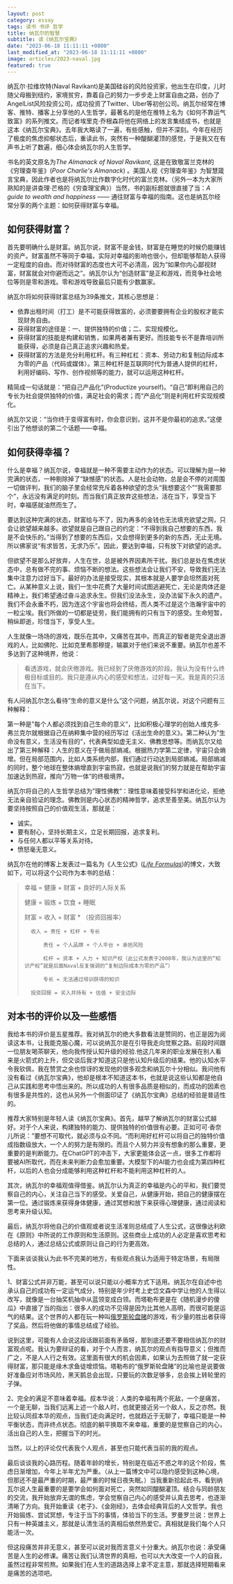 ```yaml
---
layout: post
category: essay
tags: 读书 书评 哲学
title: 纳瓦尔的智慧
subtitle: 读《纳瓦尔宝典》
date: "2023-06-18 11:11:11 +0800"
last_modified_at: "2023-06-18 11:11:11 +0800"
image: articles/2023-naval.jpg
featured: true
---
```


纳瓦尔·拉维坎特(Naval Ravikant)是美国硅谷的风险投资家，他出生在印度，儿时随父母搬到纽约，家境贫穷，靠着自己的努力一步步走上财富自由之路，创办了AngelList风险投资公司，成功投资了Twitter、Uber等初创公司。纳瓦尔经常在博客、推特、播客上分享他的人生哲学，最著名的是他在推特上名为《如何不靠运气致富》的系列推文。而记者埃里克·乔根森将他在网络上的发言集结成书，也就是这本《纳瓦尔宝典》。去年我大略读了一遍，有些感触，但并不深刻。今年在经历了极度的焦虑抑郁状态后，重读此书，突然有一种醍醐灌顶的感觉，于是我又在有声书上听了数遍，细心体会纳瓦尔的人生哲学。

书名的英文原名为*The Almanack of Naval Ravikant*, 这是在致敬富兰克林的《穷理查年鉴》(*Poor Charlie's Almanack*) 。美国人视《穷理查年鉴》为智慧箴言宝典，因此作者也是将纳瓦尔比作数字化时代的富兰克林。（另外一本为大家所熟知的是讲查理·芒格的《穷查理宝典》）当然，书的副标题就很直接了当：*A guide to wealth and happiness ——* 通往财富与幸福的指南。这也是纳瓦尔经常分享的两个主题：如何获得财富与幸福。

## 如何获得财富？

首先要明确什么是财富。纳瓦尔说，财富不是金钱，财富是在睡觉的时候仍能赚钱的资产。财富虽然不等同于幸福，实际对幸福的影响也很小，但却能够帮助人获得一定程度的自由。而对待财富的态度也大可不必清高，因为“如果你内心鄙视财富，财富就会对你避而远之”。纳瓦尔认为“创造财富”是正和游戏，而竞争社会地位等则是零和游戏。零和游戏导致最后只能有少数赢家。

纳瓦尔将如何获得财富总结为39条推文，其核心思想是：

- 依靠出租时间（打工）是不可能获得致富的，必须要要拥有企业的股权才能实现财务自由。
- 获得财富的途径是：一、提供独特的价值；二、实现规模化。
- 获得财富的技能是构建和销售，如果两者兼有更好。而技能专长不是靠培训所能获得，必须是自己真正追求兴趣和热爱。
- 获得财富的方法是充分利用杠杆。有三种杠杠：资本、劳动力和复制边际成本为零的产品（代码或媒体）。第三种杠杆是互联网时代为普通人提供的杠杆，利用好编码、写作、创作视频等的能力，就可以运用这种杠杆。

精简成一句话就是：“把自己产品化”(Productize yourself)。“自己”即利用自己的专长为社会提供独特的价值，满足社会的需求；而“产品化”则是利用杠杆实现规模化。

纳瓦尔又说：“当你终于变得富有时，你会意识到，这并不是你最初的追求。”这便引出了他想谈的第二个话题——幸福。

## 如何获得幸福？

什么是幸福？纳瓦尔说，幸福就是一种不需要主动作为的状态。可以理解为是一种完满的状态，一种剔除掉了“缺憾感”的状态。人是社会动物，总是会不停的对周围一切做评判，我们的脑子里会经常充斥着各种欲望的念头“我想要这个”“我需要那个”，永远没有满足的时刻。而当我们真正放弃这些想法，活在当下，享受当下时，幸福感就油然而生了。

要达到这种完满的状态，财富给与不了，因为再多的金钱也无法填充欲望之网，只会让欲望越来越多。欲望就是自己跟自己的约定：“不得到我自己想要的东西，我是不会快乐的。”当得到了想要的东西后，又会想得到更多的新的东西，无止无境。所以佛家说“有求皆苦，无求乃乐”。因此，要达到幸福，只有放下对欲望的追求。

但欲望不是那么好放弃，人生在世，总是被外界因素所干扰。我们总是处在焦虑状态中，总有做不完的事、烦恼不断的想法。这些想法会让我们不安，导致我们无法集中注意力过好当下。最好的办法是接受现实，其根本就是人要学会坦然面对死亡。从某种意义上说，我们一生中花费了大量时间试图逃避死亡，无论是肉体还是精神上，我们希望通过奋斗追求永生。但我们没法永生，没办法留下永久的遗产。我们不会永垂不朽，因为连这个宇宙也将会终结，而人类不过是这个浩瀚宇宙中的一粒尘埃。我们所做的一切都是徒劳，我们能拥有的只有当下的感受。生命短暂，稍纵即逝，珍惜当下，享受人生。

人生就像一场场的游戏，既乐在其中，又痛苦在其中。而真正的智者是完全退出游戏的人，比如佛陀、比如克里希那穆提，输赢对于他们来说不重要。纳瓦尔也差不多达到了这种境界，他说：

> 看透游戏，就会厌倦游戏。我已经到了厌倦游戏的阶段。我认为没有什么终极目标或目的。我只是遵从内心的感受和想法，过好每一天。我是真的只活在当下。
> 

有人问纳瓦尔怎么看待”生命的意义是什么“这个问题，纳瓦尔说，对这个问题有三种解释：

第一种是”每个人都必须找到自己生命的意义“，比如积极心理学的创始人维克多·弗兰克尔就根据自己在纳粹集中营的经历写过《活出生命的意义》。第二种认为”生命没有意义，生活没有目的“，代表典型如虚无主义、佛教思想等。而纳瓦尔又给出了第三种解释：人生的意义在于做局部熵减。根据热力学第二定律，宇宙只会熵增。但在局部范围内，比如人类系统内部，我们通过行动达到局部熵减。局部熵减的同时，整个地球在整体熵增直到宇宙热寂，也就是说我们的努力就是在帮助宇宙加速达到热寂，推向“万物一体”的终极境界。

纳瓦尔将自己的人生哲学总结为”理性佛教“：理性意味着接受科学和进化论，拒绝无法亲自验证的理念。佛教则是内心状态的精神哲学，追求至善至美。纳瓦尔认为要坚持按照自己的价值观生活，那就是：

- 诚实。
- 要有耐心，坚持长期主义，立足长期回报，追求复利。
- 与任何人都以平等关系对待。
- 愤怒毫无意义。

纳瓦尔在他的博客上发表过一篇名为《人生公式》([*Life Formulas*](https://nav.al/life-formulas-i))的博文，大致如下，可以将这个公司作为本书的总结：

> 幸福 = 健康 + 财富 + 良好的人际关系
> 
> 
> 	健康 = 锻炼 + 饮食 + 睡眠
> 
> 	财富 = 收入 + 财富 * （投资回报率）
> 
> 		收入 = 责任 + 杠杆 + 专长
> 
> 			责任 = 个人品牌 + 个人平台 + 承担风险
> 
> 			杠杆 = 资本 + 人力 + 知识产权（此公式发表于2008年，我认为这里的“知识产权”就是后面Naval反复强调的“复制边际成本为零的产品”）
> 
> 			专长 = 无法通过培训获得的知识
> 
> 		投资回报 = 买入并持有 + 估值 + 安全边际
>

## 对本书的评价以及一些感悟

我给本书的评价是五星推荐。我对纳瓦尔的绝大多数看法是赞同的，也正是因为阅读这本书，让我能克服心魔，可以说纳瓦尔是在引导我走向觉察之路。前段时间跟一位朋友喝茶聊天，他向我传授认知升级的经验.他这几年来的职业发展在别人看来是火箭式的上升，但交谈后我才知道这只是他认知升级后的结果。他的认知水平令我钦佩，我在赞赏之余也惊讶的发现他的很多观念和纳瓦尔十分相似。我问他有没有看过《纳瓦尔宝典》，他却是根本不知道这本书，也就是说这些认知都是他自己从实践和思考中悟出来的。所以成功的人有很多品质是相似的，而成功的因素也有很多是共性的，这也从另外一个侧面印证了《纳瓦尔宝典》总结的经验是普适性的。

推荐大家特别是年轻人读《纳瓦尔宝典》。首先，越早了解纳瓦尔的财富公式越好。对于个人来说，构建独特的能力、提供独特的价值很有必要。正如可可·香奈儿所说：”要想不可取代，就必须与众不同。“而利用好杠杆可以将自己的独特价值成指数级放大，一个人的努力是有限的。而且个人努力并没有想象的那么重要，更重要的是判断能力。在ChatGPT的冲击下，大家更能体会这一点，很多工作都将要被AI所取代，而在未来判断力会愈加重要。大模型下的AI能力也会成为第四种杠杆，以后的人也会分成能够利用这种杠杆和不能利用这种杠杆的人。

其次，纳瓦尔的幸福观值得借鉴。纳瓦尔认为真正的幸福是内心的平和，我们要觉察自己的内心，关注自己当下的感受。关爱自己，从健康开始，把自己的健康摆在第一位。通过锻炼来获得身体健康，通过冥想和放下来获得心理健康，通过阅读和思考来升级认知。

最后，纳瓦尔将他自己的价值观或者说生活准则总结成了人生公式，这很像达利欧在《原则》中所说的工作原则和生活原则。这些商业上成功的人必定是喜欢思考和总结的人，通过总结公式或原则让自己的行为更高效。

下面来谈谈我认为此书不完美的地方，有些观点我认为适用于特定场景，有局限性。

1、财富公式并非万能，甚至可以说只能以小概率方式下适用。纳瓦尔在自述中也承认自己的成功有一定运气成分，特别是年少时考上史岱文森中学让他的人生得以改写，就像是一台抽奖机抽中从蓝领变成白领。而塔勒布更是在《随机漫步的傻瓜》中直接了当的指出：很多人的成功不见得是因为比其他人高明，而很可能是运气的结果。这个世界的人都在玩一种叫[俄罗斯轮盘赌](https://zh.wikipedia.org/zh-cn/%E4%BF%84%E7%BE%85%E6%96%AF%E8%BC%AA%E7%9B%A4)的游戏，有少量的胜出者获得了奖品，然后将他做的事情总结成了经验。

说到这里，可能有人会说这段话跟前面有矛盾呀，那到底还要不要相信纳瓦尔的财富观点呢。我认为要辩证的看，对于个人而言，纳瓦尔的观点有指导意义；但推而广之，不是人人行之有效。这里面有很大的机会因素，如果认为去照做了就一定获得财富，那只能是缘木求鱼徒增烦恼。塔勒布的“俄罗斯轮盘赌”的比喻也是说要做好准备应对市场风险，黑天鹅总会出现，只要玩的次数足够多，总会挨上转轮里的子弹。

2、完全的满足不意味着幸福。叔本华说：人类的幸福有两个死敌，一个是痛苦，一个是无聊，当我们远离上述一个敌人时，也就更接近另一个敌人，反之亦然。我比较认同叔本华的观点，当我们走向满足时，也就趋近于无聊了，幸福只能是一种平衡状态，而非终点状态。彻底的躺平换取不来幸福，重要的是觉察自己的内心，活出自己的人生，把握当下的时光。

当然，以上的评论仅代表我个人观点，甚至也只能代表当前的我的观点。

最后谈谈我的心路历程。随着年龄的增长，特别是在临近不惑之年的这个阶段，焦虑日渐增加，今年上半年尤为严重。（从上一篇博文中可以隐约感受到这种心境，但那还不是最严重的时期，最严重的时候日夜失眠。）当我重新拾起此书，看到纳瓦尔说人生最重要的是要学会如何面对死亡，突然如同醍醐灌顶。结合与同龄朋友的交流，我开始放弃无谓的焦虑，学会觉察自己内心的感受并认真去思考，也逐渐清晰了方向。我开始重读《老子》、《金刚经》，去体会经典背后的人文哲学。我也开始锻炼、尝试冥想，专注于当下的事情，体验当下的生活。罗曼罗兰说：世界上只有一种英雄主义，那就是认清生活的真相后依然热爱它。真相就是我们每个人只能活一次。

但这段痛苦并非无意义，甚至可以说对我而言意义十分重大。纳瓦尔也说：承受痛苦是人生的必修课。痛苦让我们认清世界的真相，也可以大大改变一个人的自我，虽然过程非常煎熬。如果我们在人生的道路选择上拿不定主意，那就选择短期看来是痛苦的选项吧。

